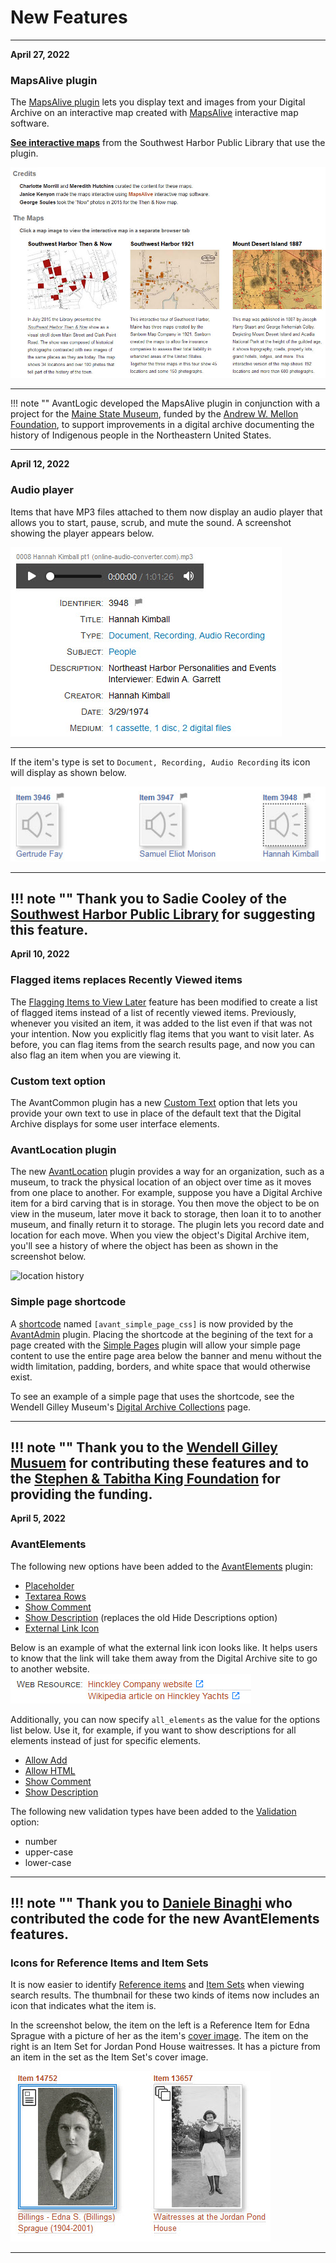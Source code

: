 # New Features

---

**April 27, 2022**

### MapsAlive plugin

The [MapsAlive plugin](/plugins/mapsalive/) lets you display text and images from your Digital Archive on an interactive map created with [MapsAlive](https://www.mapsalive.com) interactive map software.

**[See interactive maps](https://swhplibrary.net/digitalarchive/interactive-maps)** from the Southwest Harbor Public Library that use the plugin.

![swhpl maps page](mapsalive-plugin.jpg)

---
!!! note ""
    AvantLogic developed the MapsAlive plugin in conjunction with a project for the [Maine State Museum](https://mainestatemuseum.org/), funded by the [Andrew W. Mellon Foundation](https://mellon.org/), to support improvements in a digital archive documenting the history of Indigenous people in the Northeastern United States.

---

**April 12, 2022**

### Audio player

Items that have MP3 files attached to them now display an audio player that allows you to start, pause, scrub, and mute the sound. A screenshot showing the player appears below.

![audio player](audio-player-1.jpg)

---

If the item's type is set to `Document, Recording, Audio Recording` its icon will display as shown below.

![audio player](audio-player-2.jpg)

---
!!! note ""
    Thank you to Sadie Cooley of the [Southwest Harbor Public Library](https://swhplibrary.org/digital-archive/) for suggesting this feature.
---

**April 10, 2022**

### Flagged items replaces Recently Viewed items

The [Flagging Items to View Later](/user/recently-viewed/#flagging-items-to-view-later) feature has been modified to create a list of flagged items instead of a list of recently viewed items. Previously, whenever you visited an item, it was added to the list even if that was not your intention. Now you explicitly flag items that you want to visit later. As before, you can flag items from the search results page, and now you can also flag an item when you are viewing it.

### Custom text option

The AvantCommon plugin has a new [Custom Text](/plugins/avantcommon/#custom-text-option) option that lets you provide your own text to use in place of the default text that the Digital Archive displays for some user interface elements.

### AvantLocation plugin

The new [AvantLocation](/plugins/avantlocation/) plugin provides a way for an organization, such as a museum, to track the physical location of an object over time as it moves from one place to another. For example, suppose you have a Digital Archive item for a bird carving that is in storage. You then move the object to be on view in the museum, later move it back to storage, then loan it to to another museum, and finally return it to storage. The plugin lets you record date and location for each move. When you view the object's Digital Archive item, you'll see a history of where the object has been as shown in the screenshot below.

![location history](/plugins/avantlocation-3.jpg)

### Simple page shortcode

A [shortcode](https://omeka.org/classic/docs/Content/Shortcodes/) named `[avant_simple_page_css]` is now provided by the [AvantAdmin](/plugins/avantadmin/#avant-simple-page-shortcode) plugin. Placing the shortcode at the begining of the text for a page created with the [Simple Pages](https://omeka.org/classic/docs/Plugins/SimplePages) plugin will allow your simple page content to use the entire page area below the banner and menu without the width limitation, padding, borders, and white space that would otherwise exist.

To see an example of a simple page that uses the shortcode, see the Wendell Gilley Museum's [Digital Archive Collections](https://wendellgilleymuseum.net/digitalarchive) page.

---
!!! note ""
    Thank you to the [Wendell Gilley Musuem](https://www.wendellgilleymuseum.org) for contributing these features and to the [Stephen & Tabitha King Foundation](https://www.stkfoundation.org) for providing the funding.
---

**April 5, 2022**

### AvantElements
The following new options have been added to the [AvantElements](/plugins/avantelements) plugin:

- [Placeholder](/plugins/avantelements/#placeholder-option)
- [Textarea Rows](/plugins/avantelements/#textarea-rows-option)
- [Show Comment](/plugins/avantelements/#show-comment-option)
- [Show Description](/plugins/avantelements/#show-description-option) (replaces the old Hide Descriptions option)
- [External Link Icon](/plugins/avantelements/#external-link-icon-option)

Below is an example of what the external link icon looks like. It helps users to know that the link will take them away from the Digital Archive site to go to another website.
![external link icon](external-link-icon.jpg)

Additionally, you can now specify `all_elements` as the value for the options list below. Use it, for example, if you want to show descriptions for all elements instead of just for specific elements.

- [Allow Add](/plugins/avantelements/#allow-add-input-option)
- [Allow HTML](/plugins/avantelements/#allow-html-option)
- [Show Comment](/plugins/avantelements/#show-comment-option)
- [Show Description](/plugins/avantelements/#show-description-option)

The following new validation types have been added to the [Validation](/plugins/avantelements/#validation-option) option:

- number
- upper-case
- lower-case

---
!!! note ""
    Thank you to [Daniele Binaghi](https://forum.omeka.org/u/danieleb/summary) who contributed the code for the new AvantElements features.
---    

### Icons for Reference Items and Item Sets

It is now easier to identify [Reference items](/relationships/reference-items/#relating-reference-items-to-each-other) and  [Item Sets](/relationships/kinds-of-relationships/#dividing-a-large-subject-into-smaller-parts) when viewing search results. The thumbnail for these two kinds of items now includes an icon that indicates what the item is.

In the screenshot below, the item on the left is a Reference Item for Edna Sprague with a picture of her as the item's [cover image](/relationships/reference-items/#what-a-cover-image-looks-like). The item on the right is an Item Set for Jordan Pond House waitresses. It has a picture from an item in the set  as the Item Set's cover image.

![external link icon](cover-image-icons.jpg)

---
